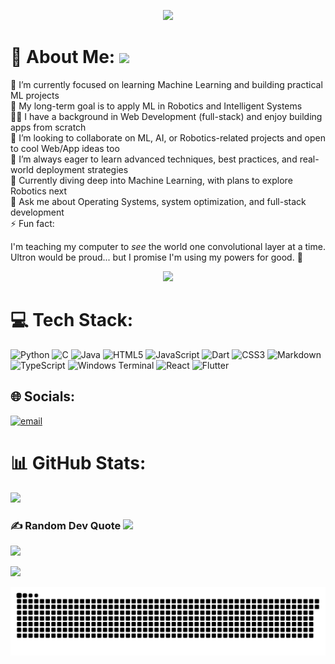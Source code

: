 <p align="center">
  <img src="https://user-images.githubusercontent.com/10498744/210012254-234538ff-d198-48aa-8964-37e6fd45d227.gif"/>
</p>


# 💫 About Me: <img src="https://media.giphy.com/media/mGcNjsfWAjY5AEZNw6/giphy.gif" width="50">

🔭 I’m currently focused on learning Machine Learning and building practical ML projects  
🤖 My long-term goal is to apply ML in Robotics and Intelligent Systems  
👨‍💻 I have a background in Web Development (full-stack) and enjoy building apps from scratch  
👯 I’m looking to collaborate on ML, AI, or Robotics-related projects  and open to cool Web/App ideas too  
🤝 I’m always eager to learn advanced techniques, best practices, and real-world deployment strategies  
🌱 Currently diving deep into Machine Learning, with plans to explore Robotics next  
💬 Ask me about Operating Systems, system optimization, and full-stack development  
⚡ Fun fact:  
<div align="left">
I'm teaching my computer to <em>see</em> the world one convolutional layer at a time.<br>
Ultron would be proud... but I promise I'm using my powers for good. 🤖
</div>
    <p align="center">
      <img src="https://readme-typing-svg.demolab.com/?size=24&duration=3000&color=F75C7E&center=true&vCenter=true&width=500&lines=Frontend+Developer;Aspiring+Full-Stack+Developer;Tech+Enthusiast;Lifelong+Learner" />
    </p>


# 💻 Tech Stack:

![Python](https://img.shields.io/badge/python-%2314354C.svg?style=flat&logo=python&logoColor=white) ![C](https://img.shields.io/badge/c-%2300599C.svg?style=flat&logo=c&logoColor=white) ![Java](https://img.shields.io/badge/java-%23ED8B00.svg?style=flat&logo=openjdk&logoColor=white) ![HTML5](https://img.shields.io/badge/html5-%23E34F26.svg?style=flat&logo=html5&logoColor=white) ![JavaScript](https://img.shields.io/badge/javascript-%23323330.svg?style=flat&logo=javascript&logoColor=%23F7DF1E) ![Dart](https://img.shields.io/badge/dart-%230175C2.svg?style=flat&logo=dart&logoColor=white) ![CSS3](https://img.shields.io/badge/css3-%231572B6.svg?style=flat&logo=css3&logoColor=white) ![Markdown](https://img.shields.io/badge/markdown-%23000000.svg?style=flat&logo=markdown&logoColor=white) ![TypeScript](https://img.shields.io/badge/typescript-%23007ACC.svg?style=flat&logo=typescript&logoColor=white) ![Windows Terminal](https://img.shields.io/badge/Windows%20Terminal-%234D4D4D.svg?style=flat&logo=windows-terminal&logoColor=white) ![React](https://img.shields.io/badge/react-%2320232a.svg?style=flat&logo=react&logoColor=%2361DAFB) ![Flutter](https://img.shields.io/badge/Flutter-%2302569B.svg?style=flat&logo=Flutter&logoColor=white)

## 🌐 Socials:

[![email](https://img.shields.io/badge/Email-D14836?logo=gmail&logoColor=white)](mailto:Utkarsh_thakur26@proton.me)

# 📊 GitHub Stats:

![](https://github-readme-stats.vercel.app/api?username=utkarsh-48&theme=moltack&hide_border=false&include_all_commits=false&count_private=false)<br/>
<!-- ![](https://nirzak-streak-stats.vercel.app/?user=utkarsh-48&theme=moltack&hide_border=false)<br/>
![](https://github-readme-stats.vercel.app/api/top-langs/?username=utkarsh-48&theme=moltack&hide_border=false&include_all_commits=false&count_private=false&layout=compact) -->

<!-- ## 🏆 GitHub Trophies

![](https://github-profile-trophy.vercel.app/?username=utkarsh-48&theme=catppuccin_latte&no-frame=false&no-bg=true&margin-w=4) -->

### ✍️ Random Dev Quote <img src="https://emojis.slackmojis.com/emojis/images/1621024394/39092/cat-roll.gif?1621024394" width="28" />

![](https://quotes-github-readme.vercel.app/api?type=horizontal&theme=dark)

<!-- ### 🔝 Top Contributed Repo

![](https://github-contributor-stats.vercel.app/api?username=utkarsh-48&limit=5&theme=tokyonight&combine_all_yearly_contributions=true)

--- -->

[![](https://visitcount.itsvg.in/api?id=utkarsh-48&icon=0&color=0)](https://visitcount.itsvg.in)

<!-- Proudly created with GPRM ( https://gprm.itsvg.in ) -->
<picture>
  <source media="(prefers-color-scheme: dark)" srcset="https://github.com/utkarsh-48/utkarsh-48/blob/output/github-snake-dark.svg" />
  <source media="(prefers-color-scheme: light)" srcset="https://github.com/utkarsh-48/utkarsh-48/blob/output/github-snake.svg" />
  <img alt="github-snake" src="https://github.com/utkarsh-48/utkarsh-48/blob/output/github-snake.svg" />
</picture>
